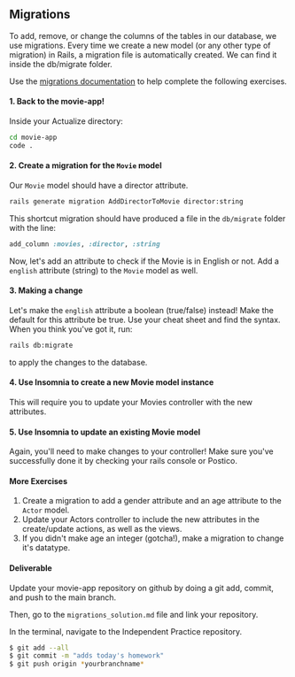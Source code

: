 ## Migrations

To add, remove, or change the columns of the tables in our database, we use migrations. Every time we create a new model (or any other type of migration) in Rails, a migration file is automatically created. We can find it inside the db/migrate folder.

Use the [migrations documentation](https://guides.rubyonrails.org/active_record_migrations.html) to help complete the following exercises.

#### 1. Back to the movie-app!

Inside your Actualize directory:

```bash
cd movie-app
code .
```

#### 2. Create a migration for the `Movie` model

Our `Movie` model should have a director attribute.

```bash
rails generate migration AddDirectorToMovie director:string
```

This shortcut migration should have produced a file in the `db/migrate` folder with the line:

```ruby
add_column :movies, :director, :string
```

Now, let's add an attribute to check if the Movie is in English or not. Add a `english` attribute (string) to the `Movie` model as well.

#### 3. Making a change

Let's make the `english` attribute a boolean (true/false) instead! Make the default for this attribute be true. Use your cheat sheet and find the syntax. When you think you've got it, run:

```bash
rails db:migrate
```

to apply the changes to the database.

#### 4. Use Insomnia to create a new Movie model instance

This will require you to update your Movies controller with the new attributes.

#### 5. Use Insomnia to update an existing Movie model

Again, you'll need to make changes to your controller! Make sure you've successfully done it by checking your rails console or Postico.

#### More Exercises

1. Create a migration to add a gender attribute and an age attribute to the `Actor` model.
2. Update your Actors controller to include the new attributes in the create/update actions, as well as the views.
3. If you didn't make age an integer (gotcha!), make a migration to change it's datatype.

#### Deliverable

Update your movie-app repository on github by doing a git add, commit, and push to the main branch.

Then, go to the `migrations_solution.md` file and link your repository.

In the terminal, navigate to the Independent Practice repository.

```bash
$ git add --all
$ git commit -m "adds today's homework"
$ git push origin *yourbranchname*
```
